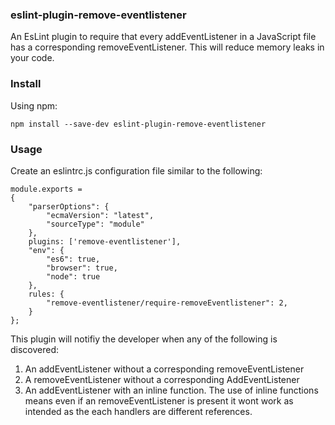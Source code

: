 ### eslint-plugin-remove-eventlistener
An EsLint plugin to require that every addEventListener in a JavaScript file has a corresponding removeEventListener. This will reduce memory leaks in your code.

### Install

Using npm:

```npm install --save-dev eslint-plugin-remove-eventlistener ```

### Usage

Create an eslintrc.js configuration file similar to the following:

```
module.exports =
{
    "parserOptions": {
        "ecmaVersion": "latest",
        "sourceType": "module"
    },
    plugins: ['remove-eventlistener'],
    "env": {
        "es6": true,
        "browser": true,
        "node": true
    },
    rules: {
        "remove-eventlistener/require-removeEventlistener": 2,
    }
};

```

This plugin will notifiy the developer when any of the following is discovered:

1) An addEventListener without a corresponding removeEventListener
2) A removeEventListener without a corresponding AddEventListener
3) An addEventListener with an inline function. The use of inline functions means  even if an removeEventListener is present it wont work as intended as the each handlers are different references. 